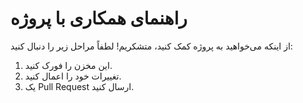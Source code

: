 # راهنمای همکاری با پروژه

از اینکه می‌خواهید به پروژه کمک کنید، متشکریم! لطفاً مراحل زیر را دنبال کنید:

1. این مخزن را فورک کنید.
2. تغییرات خود را اعمال کنید.
3. یک Pull Request ارسال کنید.
